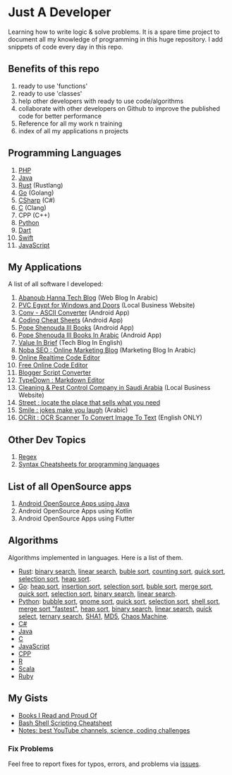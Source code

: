 # Just A Developer
Learning how to write logic &amp; solve problems. It is a spare time project to document all my knowledge of programming in this huge repository. I add snippets of code every day in this repo.

## Benefits of this repo
1. ready to use 'functions'
2. ready to use 'classes'
3. help other developers with ready to use code/algorithms
4. collaborate with other developers on Github to improve the published code for better performance
5. Reference for all my work n training
6. index of all my applications n projects

## Programming Languages
1. [PHP](https://github.com/DevAbanoub/programming_route/tree/master/PHP)
2. [Java](https://github.com/DevAbanoub/programming_route/tree/master/Java-for-Android)
3. [Rust](https://github.com/DevAbanoub/programming_route/tree/master/Rust) (Rustlang)
4. [Go](https://github.com/DevAbanoub/programming_route/tree/master/Go) (Golang)
5. [CSharp](https://github.com/DevAbanoub/programming_route/tree/master/c-sharp) (C#)
6. [C](https://github.com/DevAbanoub/programming_route/tree/master/C) (Clang)
7. CPP (C++)
8. [Python](https://github.com/DevAbanoub/programming_route/tree/master/Python)
9. [Dart](https://github.com/DevAbanoub/programming_route/tree/master/Dart-for-Flutter)
10. [Swift](https://github.com/DevAbanoub/Just_A_Developer/tree/master/Swift)
11. [JavaScript](https://github.com/DevAbanoub/programming_route/tree/master/JavaScript)

## My Applications
A list of all software I developed:
1. [Abanoub Hanna Tech Blog](https://www.AbanoubHanna.com "Tech Blog In Arabic") (Web Blog In Arabic)
2. [PVC Egypt for Windows and Doors](https://www.pvcegypt.com) (Local Business Website)
3. [Conv - ASCII Converter](https://play.google.com/store/apps/details?id=com.abanoubhanna.conv) (Android App)
4. [Coding Cheat Sheets](https://play.google.com/store/apps/details?id=com.abanoubhanna.cheatsheets) (Android App)
5. [Pope Shenouda III Books](https://play.google.com/store/apps/details?id=com.androidnoba.popeshenoudaiiibooks) (Android App)
6. [Pope Shenouda III Books In Arabic](https://play.google.com/store/apps/details?id=com.abanoubhanna.popeshenoudaarabicbooks) (Android App)
7. [Value In Brief](https://valueinbrief.blogspot.com) (Tech Blog In English)
8. [Noba SEO : Online Marketing Blog](https://nobaseo.blogspot.com) (Marketing Blog In Arabic)
9. [Online Realtime Code Editor](https://www.learns7.com/p/blog-page.html)
10. [Free Online Code Editor](https://onlinecodeeditor.blogspot.com)
11. [Blogger Script Converter](https://bloggerscriptconverter.blogspot.com/)
12. [TypeDown : Markdown Editor](https://markdowneditor.blogspot.com)
13. [Cleaning & Pest Control Company in Saudi Arabia](https://www.zahratelwadi.com) (Local Business Website)
14. [Street : locate the place that sells what you need](https://www.4ar3.com)
15. [Smile : jokes make you laugh](https://play.google.com/store/apps/details?id=com.abanoubhanna.smile) (Arabic)
16. [OCRit : OCR Scanner To Convert Image To Text](https://play.google.com/store/apps/details?id=com.abanoubhanna.ocrit) (English ONLY)

## Other Dev Topics
1. [Regex](https://github.com/DevAbanoub/programming_route/blob/master/regex.md)
2. [Syntax Cheatsheets for programming languages](https://github.com/DevAbanoub/programming_route/tree/master/cheatsheets)

## List of all OpenSource apps
1. [Android OpenSource Apps using Java](https://github.com/DevAbanoub/programming_route/blob/master/Android_OpenSource_Apps_using_Java.md)
2. Android OpenSource Apps using Kotlin
3. Android OpenSource Apps using Flutter

## Algorithms
Algorithms implemented in languages. Here is a list of them.
- [Rust](https://github.com/TheAlgorithms/Rust): [binary search](https://github.com/TheAlgorithms/Rust/blob/master/src/searching/binary_search.rs), [linear search](https://github.com/TheAlgorithms/Rust/blob/master/src/searching/linear_search.rs), [buble sort](https://github.com/TheAlgorithms/Rust/blob/master/src/sorting/bubble_sort.rs), [counting sort](https://github.com/TheAlgorithms/Rust/blob/master/src/sorting/counting_sort.rs), [quick sort](https://github.com/TheAlgorithms/Rust/blob/master/src/sorting/quick_sort.rs), [selection sort](https://github.com/TheAlgorithms/Rust/blob/master/src/sorting/selection_sort.rs), [heap sort](https://github.com/TheAlgorithms/Rust/blob/master/src/sorting/heap_sort.rs).
- [Go](https://github.com/TheAlgorithms/Go): [heap sort](https://github.com/TheAlgorithms/Go/blob/master/sorts/Heapsort.go), [insertion sort](https://github.com/TheAlgorithms/Go/blob/master/sorts/InsertionSort.go), [selection sort](https://github.com/TheAlgorithms/Go/blob/master/sorts/SelectionSort.go), [buble sort](https://github.com/TheAlgorithms/Go/blob/master/sorts/bubble_sort.go), [merge sort](https://github.com/TheAlgorithms/Go/blob/master/sorts/merge_sort.go), [quick sort](https://github.com/TheAlgorithms/Go/blob/master/sorts/quick_sort.go), [selection sort](https://github.com/TheAlgorithms/Go/blob/master/sorts/selection_sort.go), [binary search](https://github.com/TheAlgorithms/Go/blob/master/searches/binary_search.go), [linear search](https://github.com/TheAlgorithms/Go/blob/master/searches/linear_search.go).
- [Python](https://github.com/TheAlgorithms/Python): [bubble sort](https://github.com/TheAlgorithms/Python/blob/master/sorts/bubble_sort.py), [gnome sort](https://github.com/TheAlgorithms/Python/blob/master/sorts/gnome_sort.py), [quick sort](https://github.com/TheAlgorithms/Python/blob/master/sorts/quick_sort.py), [selection sort](https://github.com/TheAlgorithms/Python/blob/master/sorts/selection_sort.py), [shell sort](https://github.com/TheAlgorithms/Python/blob/master/sorts/shell_sort.py), [merge sort "fastest"](https://github.com/TheAlgorithms/Python/blob/master/sorts/merge_sort_fastest.py), [heap sort](https://github.com/TheAlgorithms/Python/blob/master/sorts/heap_sort.py), [binary search](https://github.com/TheAlgorithms/Python/blob/master/searches/binary_search.py), [linear search](https://github.com/TheAlgorithms/Python/blob/master/searches/linear_search.py), [quick select](https://github.com/TheAlgorithms/Python/blob/master/searches/quick_select.py), [ternary search](https://github.com/TheAlgorithms/Python/blob/master/searches/ternary_search.py), [SHA1](https://github.com/TheAlgorithms/Python/blob/master/hashes/sha1.py), [MD5](https://github.com/TheAlgorithms/Python/blob/master/hashes/md5.py), [Chaos Machine](https://github.com/TheAlgorithms/Python/blob/master/hashes/chaos_machine.py).
- [C#](https://github.com/TheAlgorithms/C-Sharp)
- [Java](https://github.com/TheAlgorithms/Java)
- [C](https://github.com/TheAlgorithms/C)
- [JavaScript](https://github.com/TheAlgorithms/Javascript)
- [CPP](https://github.com/TheAlgorithms/C-Plus-Plus)
- [R](https://github.com/TheAlgorithms/R)
- [Scala](https://github.com/TheAlgorithms/Scala)
- [Ruby](https://github.com/TheAlgorithms/Ruby)

## My Gists
- [Books I Read and Proud Of](https://gist.github.com/DevAbanoub/b9075f269083cfa593fa055cf4b58cd7)
- [Bash Shell Scripting Cheatsheet](https://gist.github.com/DevAbanoub/73869ceab66bda39cfb3cc6fa939125c)
- [Notes: best YouTube channels, science, coding challenges](https://gist.github.com/DevAbanoub/9e3f0656c0b2dbef62a656b3ac8c3cf8)

### Fix Problems
Feel free to report fixes for typos, errors, and problems via [issues](https://github.com/DevAbanoub/programming_route/issues).
